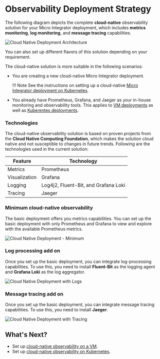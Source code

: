 # Observability Deployment Strategy

The following diagram depicts the complete **cloud-native** observability solution for your Micro Integrator deployment, which includes **metrics monitoring**, **log monitoring**, and **message tracing** capabilities.

![Cloud Native Deployment Architecture]({{base_path}}/assets/img/integrate/monitoring-dashboard/cloud-native-deployment-architecture.png)

You can also set up different flavors of this solution depending on your requirement.

The cloud-native solution is more suitable in the following scenarios:

- You are creating a new cloud-native Micro Integrator deployment. 

	!!! Note
		See the instructions on setting up a cloud-native [Micro Integrator deployment on Kubernetes]({{base_path}}/install-and-setup/setup/mi-setup/deployment/kubernetes_deployment_patterns).

- You already have Prometheus, Grafana, and Jaeger as your in-house monitoring and observability tools. This applies to [VM deployments]({{base_path}}/install-and-setup/setup/mi-setup/deployment/deploying_wso2_ei) as well as [Kuberentes deployments]({{base_path}}/install-and-setup/setup/mi-setup/deployment/kubernetes_deployment_patterns).

### Technologies

The cloud-native observability solution is based on proven projects from the **Cloud Native Computing Foundation**, which makes the solution cloud native and not susceptible to changes in future trends. Following are the technologies used in the current solution:

| **Feature**   | **Technology**              |
|---------------|-----------------------------|
| Metrics       | Prometheus                  |
| Visualization | Grafana                     |
| Logging       | Log4j2, Fluent-Bit, and Grafana Loki |
| Tracing       | Jaeger                      |


### Minimum cloud-native observability

The basic deployment offers you metrics capabilities. You can set up the basic deployment with only Prometheus and Grafana to view and explore with the available Prometheus metrics.

![Cloud Native Deployment - Minimum]({{base_path}}/assets/img/integrate/monitoring-dashboard/cloud-native-observability-metrics.png)

### Log processing add on
 
Once you set up the basic deployment, you can integrate log-processing capabilities. To use this, you need to install **Fluent-Bit** as the logging agent and **Grafana Loki** as the log aggregator.

![Cloud Native Deployment with Logs]({{base_path}}/assets/img/integrate/monitoring-dashboard/cloud-native-observability-logs.png)

### Message tracing add on

Once you set up the basic deployment, you can integrate message tracing capabilities. To use this, you need to install **Jaeger**.  

![Cloud Native Deployment with Tracing]({{base_path}}/assets/img/integrate/monitoring-dashboard/cloud-native-observability-tracing.png)



## What's Next?

-	Set up <a href="{{base_path}}/observe/micro-integrator/setting-up-cloud-native-observability-on-a-vm">cloud-native observability on a VM</a>.
-	Set up <a href="{{base_path}}/observe/micro-integrator/setting-up-cloud-native-observability-in-kubernetes/">cloud-native observability on Kubernetes</a>.
